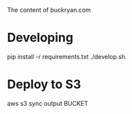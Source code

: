The content of buckryan.com

# Developing

pip install -r requirements.txt
./develop.sh

# Deploy to S3

aws s3 sync output BUCKET
